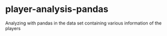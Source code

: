 # player-analysis-pandas
Analyzing with pandas in the data set containing various information of the players
